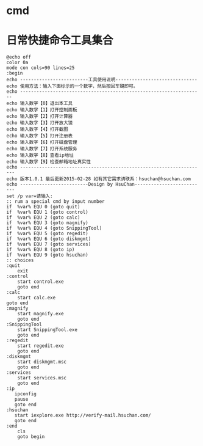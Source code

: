 # cmd
日常快捷命令工具集合
=======================
    @echo off
    color 0a
    mode con cols=90 lines=25
    :begin
    echo -------------------------工具使用说明------------------------------
    echo 使用方法：输入下面标示的一个数字，然后按回车键即可。
    echo -------------------------------------------------------------------
    echo 输入数字【0】退出本工具  
    echo 输入数字【1】打开控制面板
    echo 输入数字【2】打开计算器
    echo 输入数字【3】打开放大镜
    echo 输入数字【4】打开截图
    echo 输入数字【5】打开注册表
    echo 输入数字【6】打开磁盘管理
    echo 输入数字【7】打开系统服务
    echo 输入数字【8】查看ip地址
    echo 输入数字【9】检查邮箱地址真实性
    echo --------------------------------------------------------------------
    echo 版本1.0.1 最后更新2015-02-28 如有其它需求请联系：hsuchan@hsuchan.com
    echo -------------------------Design by HsuChan--------------------------
    set /p var=请输入:
    :: rum a special cmd by input number
    if  %var% EQU 0 (goto quit)
    if  %var% EQU 1 (goto control)
    if  %var% EQU 2 (goto calc)
    if  %var% EQU 3 (goto magnify)
    if  %var% EQU 4 (goto SnippingTool)
    if  %var% EQU 5 (goto regedit)
    if  %var% EQU 6 (goto diskmgmt)
    if  %var% EQU 7 (goto services)
    if  %var% EQU 8 (goto ip)
    if  %var% EQU 9 (goto hsuchan)
    :: choices
    :quit
    	exit
    :control
    	start control.exe
    	goto end
    :calc
    	start calc.exe
	goto end
    :magnify
    	start magnify.exe
    	goto end
    :SnippingTool
    	start SnippingTool.exe
    	goto end
    :regedit
    	start regedit.exe
    	goto end
    :diskmgmt
    	start diskmgmt.msc
    	goto end
    :services
    	start services.msc
    	goto end
    :ip
       ipconfig
       pause
       goto end
    :hsuchan
       start iexplore.exe http://verify-mail.hsuchan.com/
       goto end
    :end
    	cls
    	goto begin
 
    
    
